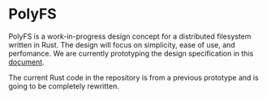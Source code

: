 # PolyFS

PolyFS is a work-in-progress design concept for a distributed filesystem written in Rust. The design will focus on simplicity, ease of use, and perfomance. We are currently prototyping the design specification in this [document](https://github.com/katharostech/PolyFS/blob/master/doc/polyfs-design-paper/paper.pdf).

The current Rust code in the repository is from a previous prototype and is going to be completely rewritten.
